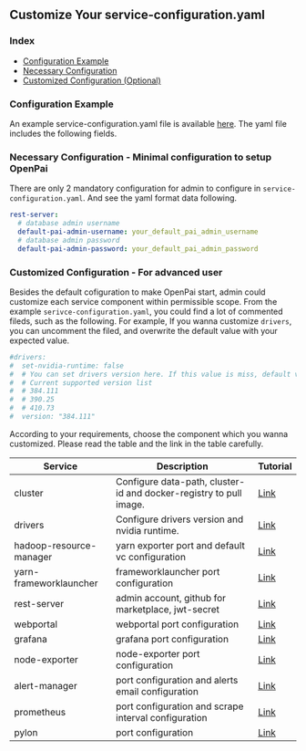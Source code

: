 <!--
  Copyright (c) Microsoft Corporation
  All rights reserved.

  MIT License

  Permission is hereby granted, free of charge, to any person obtaining a copy of this software and associated
  documentation files (the "Software"), to deal in the Software without restriction, including without limitation
  the rights to use, copy, modify, merge, publish, distribute, sublicense, and/or sell copies of the Software, and
  to permit persons to whom the Software is furnished to do so, subject to the following conditions:
  The above copyright notice and this permission notice shall be included in all copies or substantial portions of the Software.

  THE SOFTWARE IS PROVIDED *AS IS*, WITHOUT WARRANTY OF ANY KIND, EXPRESS OR IMPLIED, INCLUDING
  BUT NOT LIMITED TO THE WARRANTIES OF MERCHANTABILITY, FITNESS FOR A PARTICULAR PURPOSE AND
  NONINFRINGEMENT. IN NO EVENT SHALL THE AUTHORS OR COPYRIGHT HOLDERS BE LIABLE FOR ANY CLAIM,
  DAMAGES OR OTHER LIABILITY, WHETHER IN AN ACTION OF CONTRACT, TORT OR OTHERWISE, ARISING FROM,
  OUT OF OR IN CONNECTION WITH THE SOFTWARE OR THE USE OR OTHER DEALINGS IN THE SOFTWARE.
-->


## Customize Your service-configuration.yaml

### Index
- [Configuration Example](#example)
- [Necessary Configuration](#necessary)
- [Customized Configuration (Optional)](#optional)

### Configuration Example <a name="example"></a>
An example service-configuration.yaml file is available [here](../../../examples/cluster-configuration/service-configuration.yaml). The yaml file includes the following fields.

### Necessary Configuration - Minimal configuration to setup OpenPai <a name="necessary"></a>

There are only 2 mandatory configuration for admin to configure in ```service-configuration.yaml```. And see the yaml format data following.

```YAML
rest-server:
  # database admin username
  default-pai-admin-username: your_default_pai_admin_username
  # database admin password
  default-pai-admin-password: your_default_pai_admin_password
```  

### Customized Configuration - For advanced user <a name="optional"></a>

Besides the default cofiguration to make OpenPai start, admin could customize each service component within permissible scope. From the example ```serivce-configuration.yaml```, you could find a lot of commented fileds, such as the following. For example, If you wanna customize ```drivers```, you can uncomment the filed, and overwrite the default value with your expected value. 
```YAML
#drivers:
#  set-nvidia-runtime: false
#  # You can set drivers version here. If this value is miss, default value will be 384.111
#  # Current supported version list
#  # 384.111
#  # 390.25
#  # 410.73
#  version: "384.111"
```  


According to your requirements, choose the component which you wanna customized. Please read the table and the link in the table carefully. 

| Service | Description | Tutorial |
| --- | --- | --- |
| cluster <a name="ref_cluster_config"></a>| Configure data-path, cluster-id and docker-registry to pull image. | [Link](../../../src/cluster/config/cluster.md)|
| drivers <a name="ref_drivers"></a>| Configure drivers version and nvidia runtime. | [Link](../../../src/drivers/config/drivers.md)|
| hadoop-resource-manager <a name="configure_vc_capacity"></a>| yarn exporter port and default vc configuration | [Link](../../../src/hadoop-resource-manager/config/hadoop-resource-manager.md)|
| yarn-frameworklauncher | frameworklauncher port configuration | [Link](../../../src/yarn-frameworklauncher/config/yarn-frameworklauncher.md)|
| rest-server <a name="ref_rest_server"></a>| admin account, github for marketplace, jwt-secret | [Link](../../../src/rest-server/config/rest-server.md)|
| webportal | webportal port configuration| [Link](../../../src/webportal/config/webportal.md)|
| grafana | grafana port configuration| [Link](../../../src/grafana/config/grafana.md)|
| node-exporter | node-exporter port configuration| [Link](../../../src/node-exporter/config/node-exporter.md)|
| alert-manager | port configuration and alerts email configuration | [Link](../../../src/alert-manager/config/alert-manager.md)|
| prometheus | port configuration and scrape interval configuration | [Link](../../../src/prometheus/config/prometheus.md)|
| pylon | port configuration | [Link](../../../src/pylon/config/pylon.md)|









